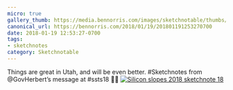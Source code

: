 ```yaml
---
micro: true
gallery_thumb: https://media.bennorris.com/images/sketchnotable/thumbs/silicon-slopes-2018-sketchnote-18.jpg
canonical_url: https://bennorris.com/2018/01/19/201801191253270700
date: 2018-01-19 12:53:27-0700
tags:
- sketchnotes
category: Sketchnotable
---
```


Things are great in Utah, and will be even better. #Sketchnotes from @GovHerbert’s message at #ssts18 ✍🏼 [![Silicon slopes 2018 sketchnote 18](https://media.bennorris.com/images/sketchnotable/silicon-slopes-2018/silicon-slopes-2018-sketchnote-18.jpg)](https://media.bennorris.com/images/sketchnotable/silicon-slopes-2018/silicon-slopes-2018-sketchnote-18.jpg)
